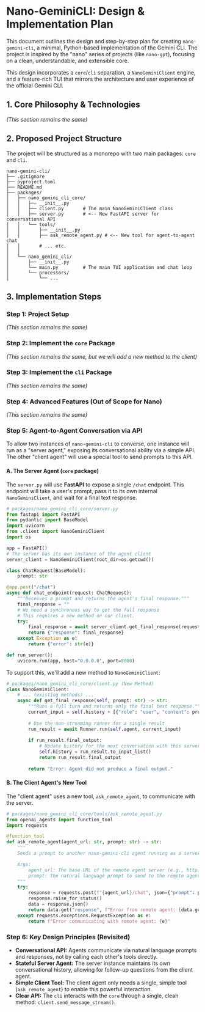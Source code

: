 # Nano-GeminiCLI: Design & Implementation Plan

This document outlines the design and step-by-step plan for creating `nano-gemini-cli`, a minimal, Python-based implementation of the Gemini CLI. The project is inspired by the "nano" series of projects (like `nano-gpt`), focusing on a clean, understandable, and extensible core.

This design incorporates a `core`/`cli` separation, a `NanoGeminiClient` engine, and a feature-rich TUI that mirrors the architecture and user experience of the official Gemini CLI.

## 1. Core Philosophy & Technologies
_(This section remains the same)_

## 2. Proposed Project Structure

The project will be structured as a monorepo with two main packages: `core` and `cli`.

```
nano-gemini-cli/
├── .gitignore
├── pyproject.toml
├── README.md
├── packages/
│   ├── nano_gemini_cli_core/
│   │   ├── __init__.py
│   │   ├── client.py       # The main NanoGeminiClient class
│   │   ├── server.py       # <-- New FastAPI server for conversational API
│   │   └── tools/
│   │       ├── __init__.py
│   │       ├── ask_remote_agent.py # <-- New tool for agent-to-agent chat
│   │       # ... etc.
│   │
│   └── nano_gemini_cli/
│       ├── __init__.py
│       └── main.py         # The main TUI application and chat loop
│       └── processors/
│           └── ...
```

## 3. Implementation Steps

### Step 1: Project Setup
_(This section remains the same)_

### Step 2: Implement the `core` Package
_(This section remains the same, but we will add a new method to the client)_

### Step 3: Implement the `cli` Package
_(This section remains the same)_

### Step 4: Advanced Features (Out of Scope for Nano)
_(This section remains the same)_

### Step 5: Agent-to-Agent Conversation via API

To allow two instances of `nano-gemini-cli` to converse, one instance will run as a "server agent," exposing its conversational ability via a simple API. The other "client agent" will use a special tool to send prompts to this API.

#### A. The Server Agent (`core` package)
The `server.py` will use **FastAPI** to expose a single `/chat` endpoint. This endpoint will take a user's prompt, pass it to its own internal `NanoGeminiClient`, and wait for a final text response.

```python
# packages/nano_gemini_cli_core/server.py
from fastapi import FastAPI
from pydantic import BaseModel
import uvicorn
from .client import NanoGeminiClient
import os

app = FastAPI()
# The server has its own instance of the agent client
server_client = NanoGeminiClient(root_dir=os.getcwd())

class ChatRequest(BaseModel):
    prompt: str

@app.post("/chat")
async def chat_endpoint(request: ChatRequest):
    """Receives a prompt and returns the agent's final response."""
    final_response = ""
    # We need a synchronous way to get the full response
    # This requires a new method on our client.
    try:
        final_response = await server_client.get_final_response(request.prompt)
        return {"response": final_response}
    except Exception as e:
        return {"error": str(e)}

def run_server():
    uvicorn.run(app, host="0.0.0.0", port=8000)
```

To support this, we'll add a new method to `NanoGeminiClient`:
```python
# packages/nano_gemini_cli_core/client.py (New Method)
class NanoGeminiClient:
    # ... (existing methods) ...
    async def get_final_response(self, prompt: str) -> str:
        """Runs a full turn and returns only the final text response."""
        current_input = self.history + [{"role": "user", "content": prompt}]
        
        # Use the non-streaming runner for a single result
        run_result = await Runner.run(self.agent, current_input)
        
        if run_result.final_output:
            # Update history for the next conversation with this server
            self.history = run_result.to_input_list()
            return run_result.final_output
        
        return "Error: Agent did not produce a final output."
```

#### B. The Client Agent's New Tool
The "client agent" uses a new tool, `ask_remote_agent`, to communicate with the server.

```python
# packages/nano_gemini_cli_core/tools/ask_remote_agent.py
from openai_agents import function_tool
import requests

@function_tool
def ask_remote_agent(agent_url: str, prompt: str) -> str:
    """
    Sends a prompt to another nano-gemini-cli agent running as a server and returns its response.

    Args:
        agent_url: The base URL of the remote agent server (e.g., http://localhost:8000).
        prompt: The natural language prompt to send to the remote agent.
    """
    try:
        response = requests.post(f"{agent_url}/chat", json={"prompt": prompt})
        response.raise_for_status()
        data = response.json()
        return data.get("response", f"Error from remote agent: {data.get('error', 'Unknown error')}")
    except requests.exceptions.RequestException as e:
        return f"Error communicating with remote agent: {e}"
```

### Step 6: Key Design Principles (Revisited)

- **Conversational API:** Agents communicate via natural language prompts and responses, not by calling each other's tools directly.
- **Stateful Server Agent:** The server instance maintains its own conversational history, allowing for follow-up questions from the client agent.
- **Simple Client Tool:** The client agent only needs a single, simple tool (`ask_remote_agent`) to enable this powerful interaction.
- **Clear API:** The `cli` interacts with the `core` through a single, clean method: `client.send_message_stream()`.
